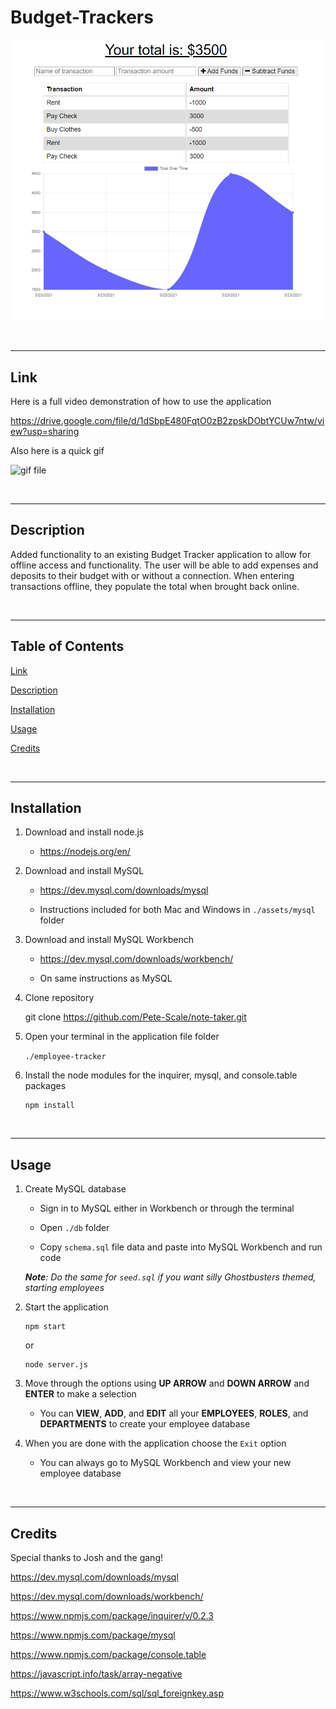 # Budget-Trackers

![Budget Tracker Image](./assets/budget-tracker-img.png)

<br>

---

## Link

Here is a full video demonstration of how to use the application

https://drive.google.com/file/d/1dSbpE480FqtO0zB2zpskDObtYCUw7ntw/view?usp=sharing

Also here is a quick gif

![gif file](./assets/employee-tracker-GIF.gif)


<br>

---

## Description

Added functionality to an existing Budget Tracker application to allow for offline access and functionality. The user will be able to add expenses and deposits to their budget with or without a connection. When entering transactions offline, they populate the total when brought back online.

<br>

---

## Table of Contents

[Link](#link)

[Description](#description)

[Installation](#installation)

[Usage](#usage)

[Credits](#credits)

<br>

---

## Installation

1. Download and install node.js 

    * https://nodejs.org/en/

2. Download and install MySQL

    * https://dev.mysql.com/downloads/mysql

    * Instructions included for both Mac and Windows in ```./assets/mysql``` folder

3. Download and install MySQL Workbench

    * https://dev.mysql.com/downloads/workbench/

    * On same instructions as MySQL

3. Clone repository

    git clone https://github.com/Pete-Scale/note-taker.git

4. Open your terminal in the application file folder
    
    `./employee-tracker`

5. Install the node modules for the inquirer, mysql, and console.table packages
    ```
    npm install
    ```

<br>

---

## Usage

1. Create MySQL database

    * Sign in to MySQL either in Workbench or through the terminal

    * Open ```./db``` folder

    * Copy ```schema.sql``` file data and paste into MySQL Workbench and run code

    ***Note**: Do the same for ```seed.sql``` if you want silly Ghostbusters themed, starting employees*

1. Start the application
    ```
    npm start
    ```
    or

    ```
    node server.js
    ```
2. Move through the options using **UP ARROW** and **DOWN ARROW** and **ENTER** to make a selection 

    * You can **VIEW**, **ADD**, and **EDIT** all your **EMPLOYEES**, **ROLES**, and **DEPARTMENTS** to create your employee database

3. When you are done with the application choose the `Exit` option

    * You can always go to MySQL Workbench and view your new employee database

<br>

---

## Credits

Special thanks to Josh and the gang!

https://dev.mysql.com/downloads/mysql

https://dev.mysql.com/downloads/workbench/

https://www.npmjs.com/package/inquirer/v/0.2.3

https://www.npmjs.com/package/mysql

https://www.npmjs.com/package/console.table

https://javascript.info/task/array-negative

https://www.w3schools.com/sql/sql_foreignkey.asp